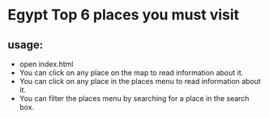# Egypt Top 6 places you must visit
## usage:
- open index.html
- You can click on any place on the map to read information about it.
- You can click on any place in the places menu to read information about it.
- You can filter the places menu by searching for a place in the search box.
